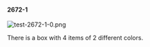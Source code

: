 #### 2672-1
![test-2672-1-0.png](https://github.com/lil-lab/nlvr/raw/master/nlvr/test/images/0/test-2672-1-0.png "test-2672-1-0.png")

There is a box with 4 items of 2 different colors.